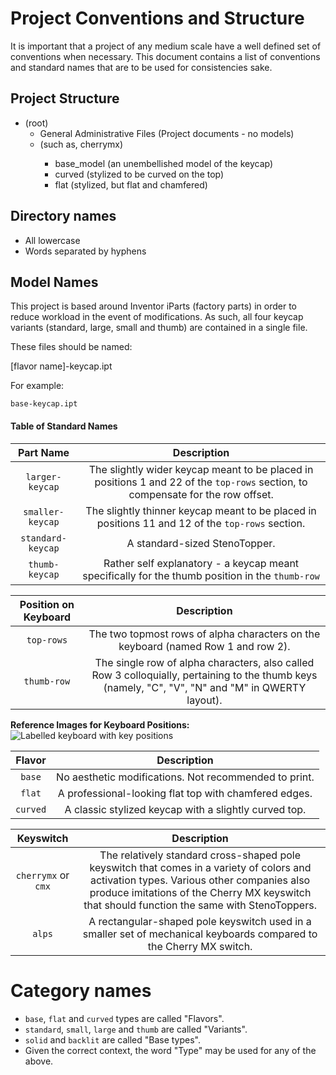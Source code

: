 # Project Conventions and Structure

It is important that a project of any medium scale have a well defined set of
conventions when necessary. This document contains a list of conventions and 
standard names that are to be used for consistencies sake.



## Project Structure

+ (root)
    - General Administrative Files (Project documents - no models)
    + <keyswitch type> (such as, cherrymx)
        + base_model (an unembellished model of the keycap)
        + curved (stylized to be curved on the top)
        + flat (stylized, but flat and chamfered)



## Directory names

* All lowercase 
* Words separated by hyphens



## Model Names

This project is based around Inventor iParts (factory parts) in order to reduce workload in the event of modifications. As such, all four keycap variants (standard, large, small and thumb) are contained in a single file.

These files should be named:

[flavor name]-keycap.ipt

For example:

`base-keycap.ipt`


#### Table of Standard Names

| **Part Name**     | **Description** |
| :-----------:     | :-------------: |
| `larger-keycap`   | The slightly wider keycap meant to be placed in positions 1 and 22 of the `top-rows` section, to compensate for the row offset. |
| `smaller-keycap`  | The slightly thinner keycap meant to be placed in positions 11 and 12 of the `top-rows` section. |
| `standard-keycap` | A standard-sized StenoTopper. |
| `thumb-keycap`    | Rather self explanatory - a keycap meant specifically for the thumb position in the `thumb-row` |



| **Position on Keyboard** | **Description** |
| :----------------------: | :-------------: |
| `top-rows`               | The two topmost rows of alpha characters on the keyboard (named Row 1 and row 2). |
| `thumb-row`              | The single row of alpha characters, also called Row 3 colloquially, pertaining to the thumb keys (namely, "C", "V", "N" and "M" in QWERTY layout).  |

**Reference Images for Keyboard Positions:**
![Labelled keyboard with key positions](link)



| **Flavor**     | **Description** |
| :-------:     | :-------------: |
| `base`        | No aesthetic modifications. Not recommended to print. |
| `flat`        | A professional-looking flat top with chamfered edges. |
| `curved`      | A classic stylized keycap with a slightly curved top. |

<!-- I just noticed that all the descriptions line up perfectly. Bravo. -->



| **Keyswitch** | **Description** |
| :-----------: | :-------------: |
| `cherrymx`  or `cmx`  | The relatively standard cross-shaped pole keyswitch that comes in a variety of colors and activation types. Various other companies also produce imitations of the Cherry MX keyswitch that should function the same with StenoToppers. |
| `alps`        | A rectangular-shaped pole keyswitch used in a smaller set of mechanical keyboards compared to the Cherry MX switch. |


# Category names

* `base`, `flat` and `curved` types are called "Flavors".
* `standard`, `small`, `large` and `thumb` are called "Variants".
* `solid` and `backlit` are called "Base types".
* Given the correct context, the word "Type" may be used for any of the above.